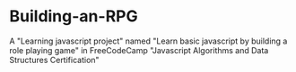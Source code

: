 # Building-an-RPG
A "Learning javascript project" named "Learn basic javascript by building a role playing game" in FreeCodeCamp "Javascript Algorithms and Data Structures Certification"
